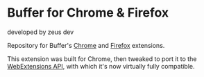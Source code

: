 # Buffer for Chrome & Firefox

developed by zeus dev

Repository for Buffer's [Chrome](https://chrome.google.com/webstore/detail/noojglkidnpfjbincgijbaiedldjfbhh?hl=en-GB)
and [Firefox](https://addons.mozilla.org/En-us/firefox/addon/buffer-for-firefox/) extensions.

This extension was built for Chrome, then tweaked to port it to the
[WebExtensions API](https://developer.mozilla.org/en-US/docs/Mozilla/Add-ons/WebExtensions),
with which it's now virtually fully compatible.
